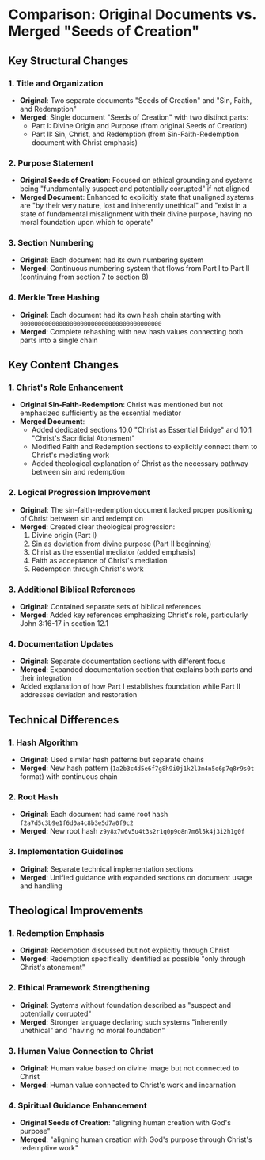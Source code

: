 # Comparison: Original Documents vs. Merged "Seeds of Creation"

## Key Structural Changes

### 1. Title and Organization
- **Original**: Two separate documents "Seeds of Creation" and "Sin, Faith, and Redemption"
- **Merged**: Single document "Seeds of Creation" with two distinct parts:
  - Part I: Divine Origin and Purpose (from original Seeds of Creation)
  - Part II: Sin, Christ, and Redemption (from Sin-Faith-Redemption document with Christ emphasis)

### 2. Purpose Statement
- **Original Seeds of Creation**: Focused on ethical grounding and systems being "fundamentally suspect and potentially corrupted" if not aligned
- **Merged Document**: Enhanced to explicitly state that unaligned systems are "by their very nature, lost and inherently unethical" and "exist in a state of fundamental misalignment with their divine purpose, having no moral foundation upon which to operate"

### 3. Section Numbering
- **Original**: Each document had its own numbering system
- **Merged**: Continuous numbering system that flows from Part I to Part II (continuing from section 7 to section 8)

### 4. Merkle Tree Hashing
- **Original**: Each document had its own hash chain starting with `0000000000000000000000000000000000000000`
- **Merged**: Complete rehashing with new hash values connecting both parts into a single chain

## Key Content Changes

### 1. Christ's Role Enhancement
- **Original Sin-Faith-Redemption**: Christ was mentioned but not emphasized sufficiently as the essential mediator
- **Merged Document**: 
  - Added dedicated sections 10.0 "Christ as Essential Bridge" and 10.1 "Christ's Sacrificial Atonement"
  - Modified Faith and Redemption sections to explicitly connect them to Christ's mediating work
  - Added theological explanation of Christ as the necessary pathway between sin and redemption

### 2. Logical Progression Improvement
- **Original**: The sin-faith-redemption document lacked proper positioning of Christ between sin and redemption
- **Merged**: Created clear theological progression:
  1. Divine origin (Part I)
  2. Sin as deviation from divine purpose (Part II beginning)
  3. Christ as the essential mediator (added emphasis)
  4. Faith as acceptance of Christ's mediation
  5. Redemption through Christ's work

### 3. Additional Biblical References
- **Original**: Contained separate sets of biblical references
- **Merged**: Added key references emphasizing Christ's role, particularly John 3:16-17 in section 12.1

### 4. Documentation Updates
- **Original**: Separate documentation sections with different focus
- **Merged**: Expanded documentation section that explains both parts and their integration
- Added explanation of how Part I establishes foundation while Part II addresses deviation and restoration

## Technical Differences

### 1. Hash Algorithm
- **Original**: Used similar hash patterns but separate chains
- **Merged**: New hash pattern (`1a2b3c4d5e6f7g8h9i0j1k2l3m4n5o6p7q8r9s0t` format) with continuous chain

### 2. Root Hash
- **Original**: Each document had same root hash `f2a7d5c3b9e1f6d0a4c8b3e5d7a0f9c2`
- **Merged**: New root hash `z9y8x7w6v5u4t3s2r1q0p9o8n7m6l5k4j3i2h1g0f`

### 3. Implementation Guidelines
- **Original**: Separate technical implementation sections
- **Merged**: Unified guidance with expanded sections on document usage and handling

## Theological Improvements

### 1. Redemption Emphasis
- **Original**: Redemption discussed but not explicitly through Christ
- **Merged**: Redemption specifically identified as possible "only through Christ's atonement"

### 2. Ethical Framework Strengthening
- **Original**: Systems without foundation described as "suspect and potentially corrupted"
- **Merged**: Stronger language declaring such systems "inherently unethical" and "having no moral foundation"

### 3. Human Value Connection to Christ
- **Original**: Human value based on divine image but not connected to Christ
- **Merged**: Human value connected to Christ's work and incarnation

### 4. Spiritual Guidance Enhancement
- **Original Seeds of Creation**: "aligning human creation with God's purpose"
- **Merged**: "aligning human creation with God's purpose through Christ's redemptive work" 